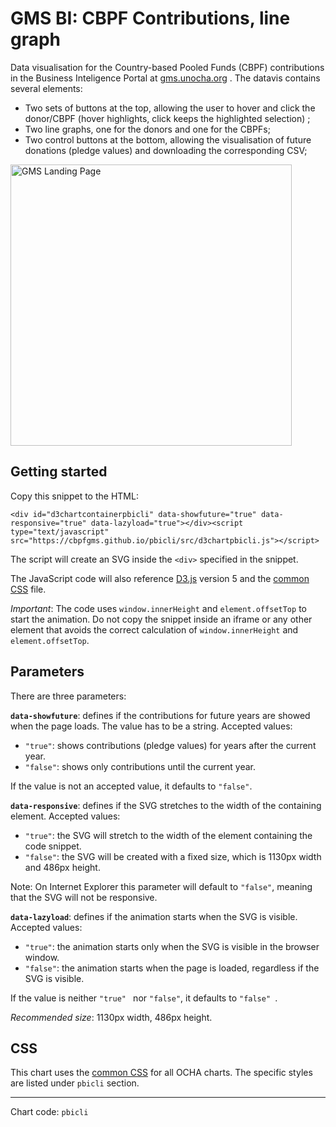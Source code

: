 # GMS BI: CBPF Contributions, line graph

Data visualisation for the Country-based Pooled Funds (CBPF) contributions in the Business Inteligence Portal at [gms.unocha.org](https://gms.unocha.org/content/cbpf-contributions) . The datavis contains several elements:

- Two sets of buttons at the top, allowing the user to hover and click the donor/CBPF (hover highlights, click keeps the highlighted selection) ;
- Two line graphs, one for the donors and one for the CBPFs;
- Two control buttons at the bottom, allowing the visualisation of future donations (pledge values) and downloading the corresponding CSV;

<img alt="GMS Landing Page" src="https://cbpfgms.github.io/img/thumbnails/pbicli.png" width="450">

## Getting started

Copy this snippet to the HTML:

```<div id="d3chartcontainerpbicli" data-showfuture="true" data-responsive="true" data-lazyload="true"></div><script type="text/javascript" src="https://cbpfgms.github.io/pbicli/src/d3chartpbicli.js"></script>```

The script will create an SVG inside the `<div>` specified in the snippet.

The JavaScript code will also reference [D3.js](https://d3js.org) version 5 and the [common CSS](https://github.com/CBPFGMS/cbpfgms.github.io/raw/master/css/) file.

*Important*: The code uses `window.innerHeight`  and `element.offsetTop` to start the animation. Do not copy the snippet inside an iframe or any other element that avoids the correct calculation of `window.innerHeight`  and `element.offsetTop`.

## Parameters

There are three parameters:

**`data-showfuture`**: defines if the contributions for future years are showed when the page loads. The value has to be a string. Accepted values:

- `"true"`: shows contributions (pledge values) for years after the current year.
- `"false"`: shows only contributions until the current year.

If the value is not an accepted value, it defaults to `"false"`.

**`data-responsive`**: defines if the SVG stretches to the width of the containing element. Accepted values:

- `"true"`: the SVG will stretch to the width of the element containing the code snippet.
- `"false"`: the SVG will be created with a fixed size, which is 1130px width and 486px height.

Note: On Internet Explorer this parameter will default to `"false"`, meaning that the SVG will not be responsive.

**`data-lazyload`**: defines if the animation starts when the SVG is visible. Accepted values:

- `"true"`: the animation starts only when the SVG is visible in the browser window.
- `"false"`: the animation starts when the page is loaded, regardless if the SVG is visible.

If the value is neither `"true" ` nor `"false"`, it defaults to `"false" `.

*Recommended size*: 1130px width, 486px height.


## CSS

This chart uses the [common CSS](https://github.com/CBPFGMS/cbpfgms.github.io/raw/master/css/) for all OCHA charts. The specific styles are listed under `pbicli` section.

---
Chart code: `pbicli`
